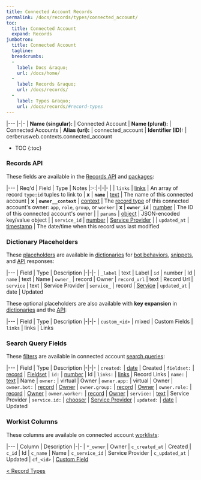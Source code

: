 ```yaml
---
title: Connected Account Records
permalink: /docs/records/types/connected_account/
toc:
  title: Connected Account
  expand: Records
jumbotron:
  title: Connected Account
  tagline: 
  breadcrumbs:
  -
    label: Docs &raquo;
    url: /docs/home/
  -
    label: Records &raquo;
    url: /docs/records/
  -
    label: Types &raquo;
    url: /docs/records/#record-types
---
```


|---
|-|-
| **Name (singular):** | Connected Account
| **Name (plural):** | Connected Accounts
| **Alias (uri):** | connected_account
| **Identifier (ID):** | cerberusweb.contexts.connected_account

* TOC
{:toc}

### Records API

These fields are available in the [Records API](/docs/api/endpoints/records/) and [packages](/docs/packages/):

|---
| Req'd | Field | Type | Notes
|:-:|-|-|-
|   | `links` | [links](/docs/records/fields/types/links/) | An array of record `type:id` tuples to link to 
| **x** | **`name`** | [text](/docs/records/fields/types/text/) | The name of this connected account 
| **x** | **`owner__context`** | [context](/docs/records/fields/types/context/) | The [record type](/docs/records/#record-types) of this connected account's owner: `app`, `role`, `group`, or `worker` 
| **x** | **`owner_id`** | [number](/docs/records/fields/types/number/) | The ID of this connected account's owner 
|   | `params` | [object](/docs/records/fields/types/object/) | JSON-encoded key/value object 
|   | `service_id` | [number](/docs/records/fields/types/number/) | [Service Provider](/docs/plugins/extensions/points/cerb.connected_service.provider/) 
|   | `updated_at` | [timestamp](/docs/records/fields/types/timestamp/) | The date/time when this record was last modified 

### Dictionary Placeholders

These [placeholders](/docs/bots/scripting/placeholders/) are available in [dictionaries](/docs/bots/behaviors/dictionaries/) for [bot behaviors](/docs/bots/behaviors/), [snippets](/docs/snippets/), and [API](/docs/api/) responses:

|---
| Field | Type | Description
|-|-|-
| `_label` | text | Label
| `id` | number | Id
| `name` | text | Name
| `owner_` | record | Owner
| `record_url` | text | Record Url
| `service` | text | Service Provider
| `service_` | record | [Service](/docs/records/types/connected_service/)
| `updated_at` | date | Updated

These optional placeholders are also available with **key expansion** in [dictionaries](/docs/bots/behaviors/dictionaries/#key-expansion) and the [API](/docs/api/responses/#expanding-keys-in-api-requests):

|---
| Field | Type | Description
|-|-|-
| `custom_<id>` | mixed | Custom Fields
| `links` | links | Links
	
### Search Query Fields

These [filters](/docs/search/filters/) are available in connected account [search queries](/docs/search/):

|---
| Field | Type | Description
|-|-|-
| `created:` | [date](/docs/search/filters/dates/) | Created
| `fieldset:` | [record](/docs/search/deep-search/) | [Fieldset](/docs/records/types/custom_fieldset/)
| `id:` | [number](/docs/search/filters/numbers/) | Id
| `links:` | [links](/docs/search/filters/links/) | Record Links
| `name:` | [text](/docs/search/filters/text/) | Name
| `owner:` | virtual | Owner
| `owner.app:` | virtual | Owner
| `owner.bot:` | [record](/docs/search/deep-search/) | [Owner](/docs/records/types/bot/)
| `owner.group:` | [record](/docs/search/deep-search/) | [Owner](/docs/records/types/group/)
| `owner.role:` | [record](/docs/search/deep-search/) | [Owner](/docs/records/types/role/)
| `owner.worker:` | [record](/docs/search/deep-search/) | [Owner](/docs/records/types/worker/)
| `service:` | [text](/docs/search/filters/text/) | Service Provider
| `service.id:` | [chooser](/docs/search/filters/choosers/) | [Service Provider](/docs/records/types/connected_service/)
| `updated:` | [date](/docs/search/filters/dates/) | Updated
	
### Workist Columns

These columns are available on connected account [worklists](/docs/worklists/):

|---
| Column | Description
|-|-
| `*_owner` | Owner
| `c_created_at` | Created
| `c_id` | Id
| `c_name` | Name
| `c_service_id` | Service Provider
| `c_updated_at` | Updated
| `cf_<id>` | [Custom Field](/docs/records/types/custom_Field/)

<div class="section-nav">
	<div class="left">
		<a href="/docs/records/#record-types" class="prev">&lt; Record Types</a>
	</div>
	<div class="right align-right">
	</div>
</div>
<div class="clear"></div>